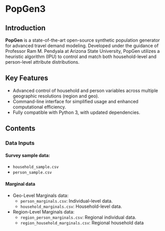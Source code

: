# PopGen3

## Introduction

**PopGen** is a state-of-the-art open-source synthetic population generator for advanced travel demand modeling. Developed under the guidance of Professor Ram M. Pendyala at Arizona State University, PopGen utilizes a heuristic algorithm (IPU) to control and match both household-level and person-level attribute distributions.

## Key Features

- Advanced control of household and person variables across multiple geographic resolutions (region and geo).
- Command-line interface for simplified usage and enhanced computational efficiency.
- Fully compatible with Python 3, with updated dependencies.

## Contents

### Data Inputs

#### Survey sample data:
  - `household_sample.csv`
  - `person_sample.csv`
#### Marginal data
- Geo-Level Marginals data:
  - `person_marginals.csv`: Individual-level data.
  - `household_marginals.csv`: Household-level data.
- Region-Level Marginals data:
  - `region_person_marginals.csv`: Regional individual data.
  - `region_household_marginals.csv`: Regional household data
